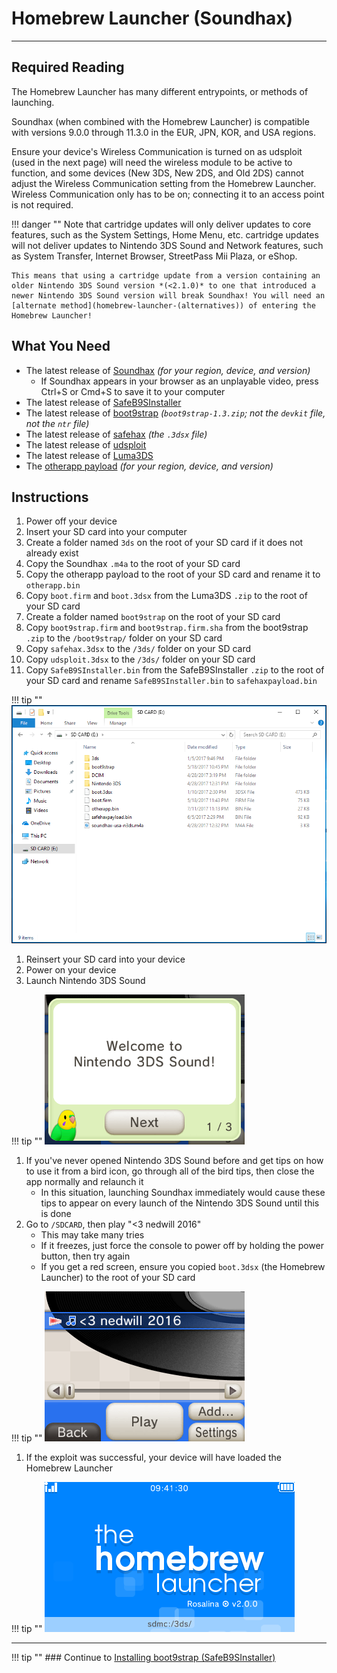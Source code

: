 # Homebrew Launcher (Soundhax)
---

## Required Reading

The Homebrew Launcher has many different entrypoints, or methods of launching.

Soundhax (when combined with the Homebrew Launcher) is compatible with versions 9.0.0 through 11.3.0 in the EUR, JPN, KOR, and USA regions.

Ensure your device's Wireless Communication is turned on as udsploit (used in the next page) will need the wireless module to be active to function, and some devices (New 3DS, New 2DS, and Old 2DS) cannot adjust the Wireless Communication setting from the Homebrew Launcher. Wireless Communication only has to be on; connecting it to an access point is not required.

!!! danger ""
	Note that cartridge updates will only deliver updates to core features, such as the System Settings, Home Menu, etc. cartridge updates will not deliver updates to Nintendo 3DS Sound and Network features, such as System Transfer, Internet Browser, StreetPass Mii Plaza, or eShop.

	This means that using a cartridge update from a version containing an older Nintendo 3DS Sound version *(<2.1.0)* to one that introduced a newer Nintendo 3DS Sound version will break Soundhax! You will need an [alternate method](homebrew-launcher-(alternatives)) of entering the Homebrew Launcher!

## What You Need

* The latest release of [Soundhax](http://soundhax.com) *(for your region, device, and version)*
	+ If Soundhax appears in your browser as an unplayable video, press Ctrl+S or Cmd+S to save it to your computer
* The latest release of [SafeB9SInstaller](https://github.com/d0k3/SafeB9SInstaller/releases/latest)
* The latest release of [boot9strap](https://github.com/SciresM/boot9strap/releases/latest) *(`boot9strap-1.3.zip`; not the `devkit` file, not the `ntr` file)*
* The latest release of [safehax](https://github.com/TiniVi/safehax/releases/latest) *(the `.3dsx` file)*
* The latest release of [udsploit](https://github.com/smealum/udsploit/releases/latest)
* The latest release of [Luma3DS](https://github.com/LumaTeam/Luma3DS/releases/latest)
* The [otherapp payload](https://smealum.github.io/3ds/#otherapp) *(for your region, device, and version)*

## Instructions

1. Power off your device
1. Insert your SD card into your computer
1. Create a folder named `3ds` on the root of your SD card if it does not already exist
1. Copy the Soundhax `.m4a` to the root of your SD card
1. Copy the otherapp payload to the root of your SD card and rename it to `otherapp.bin`
1. Copy `boot.firm` and `boot.3dsx` from the Luma3DS `.zip` to the root of your SD card
1. Create a folder named `boot9strap` on the root of your SD card
1. Copy `boot9strap.firm` and `boot9strap.firm.sha` from the boot9strap `.zip` to the `/boot9strap/` folder on your SD card
1. Copy `safehax.3dsx` to the `/3ds/` folder on your SD card
1. Copy `udsploit.3dsx` to the `/3ds/` folder on your SD card
1. Copy `SafeB9SInstaller.bin` from the SafeB9SInstaller `.zip` to the root of your SD card and rename `SafeB9SInstaller.bin` to `safehaxpayload.bin`

!!! tip ""
    ![](/images/screenshots/boot9strap-hb-file-layout.png)


1. Reinsert your SD card into your device
1. Power on your device
1. Launch Nintendo 3DS Sound

!!! tip ""
    ![Welcome Screen](/images/screenshots/soundhax-welcome.png)

1. If you've never opened Nintendo 3DS Sound before and get tips on how to use it from a bird icon, go through all of the bird tips, then close the app normally and relaunch it
	+ In this situation, launching Soundhax immediately would cause these tips to appear on every launch of the Nintendo 3DS Sound until this is done
1. Go to `/SDCARD`, then play "<3 nedwill 2016"
	+ This may take many tries
	+ If it freezes, just force the console to power off by holding the power button, then try again
	+ If you get a red screen, ensure you copied `boot.3dsx` (the Homebrew Launcher) to the root of your SD card

!!! tip ""
	![Launching Soundhax](/images/screenshots/soundhax-launch.png)

1. If the exploit was successful, your device will have loaded the Homebrew Launcher

!!! tip ""
    ![Homebrew Launcher](/images/screenshots/homebrew-launcher.png)
___

!!! tip ""
	### Continue to [Installing boot9strap (SafeB9SInstaller)](installing-boot9strap-(safeb9sinstaller).md)
